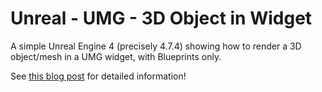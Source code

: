 # Unreal - UMG - 3D Object in Widget
A simple Unreal Engine 4 (precisely 4.7.4) showing how to render a 3D object/mesh in a UMG widget, with Blueprints only.

See [this blog post](https://engineunreal.wordpress.com/2015/04/21/rendering-3d-objects-in-umg-widget-hud/) for detailed information!

